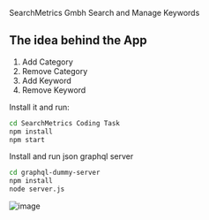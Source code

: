 SearchMetrics Gmbh Search and Manage Keywords

## The idea behind the App

1. Add Category
2. Remove Category
3. Add Keyword
4. Remove Keyword

Install it and run:
```sh
cd SearchMetrics Coding Task
npm install 
npm start
```
Install and run json graphql server 
```sh
cd graphql-dummy-server
npm install
node server.js
```


![image](https://user-images.githubusercontent.com/31850870/63626941-e7b38380-c622-11e9-8551-8c0746bcb4c5.png)
